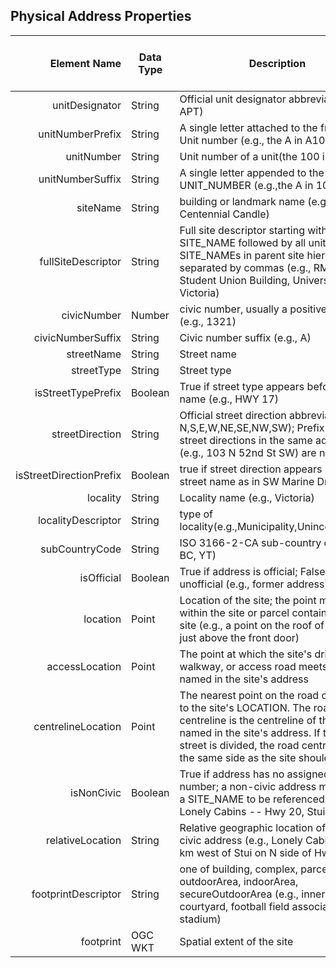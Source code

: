 
## Physical Address Properties


Element Name | Data Type |	Description | Required for Civic Address|Required for Non-civic address
---: | --- | --- | ---| ---
unitDesignator|String|Official unit designator abbreviation (e.g., APT)|No|No
unitNumberPrefix|String|A single letter attached to the front of a Unit number (e.g., the A in A100)|No|No
unitNumber|String|Unit number of a unit(the 100 in A100)|No|No
unitNumberSuffix|String|A single letter appended to the UNIT_NUMBER (e.g.,the A in 102)|No|No
siteName|String|building or landmark name (e.g., Centennial Candle)|yes|yes
fullSiteDescriptor|String|Full site descriptor starting with unit and SITE_NAME followed by all units and SITE_NAMEs in parent site hierarchy separated by commas (e.g., RM 104, Student Union Building, University of Victoria)|No|No
civicNumber|Number| civic number, usually a positive integer (e.g., 1321)|Yes|No
civicNumberSuffix|String|Civic number suffix (e.g., A)|No|No
streetName|String|Street name|Yes|No
streetType|String|Street type|No|No
isStreetTypePrefix|Boolean| True if street type appears before street name (e.g., HWY 17)|No|No
streetDirection|String|Official street direction abbreviation (e.g., N,S,E,W,NE,SE,NW,SW); Prefix and suffix street directions in the same address (e.g., 103 N 52nd St SW) are not allowed|No|No
isStreetDirectionPrefix|Boolean|true if street direction appears before street name as in SW Marine Dr|No|No
locality|String|Locality name (e.g., Victoria)|Yes|Yes
localityDescriptor|String|type of locality(e.g.,Municipality,Unincorporated)|Yes|Yes
subCountryCode|String|ISO 3166-2-CA sub-country code (e.g., BC, YT)|Yes|Yes
isOfficial|Boolean|True if address is official; False if unofficial (e.g., former address)|Yes|Yes
location|Point|Location of the site; the point must lie within the site or parcel containing the site (e.g., a point on the roof of a house just above the front door)
accessLocation|Point|The point at which the site's driveway, walkway, or access road meets the street named in the site's address
centrelineLocation|Point|The nearest point on the road centreline to the site's LOCATION. The road centreline is the centreline of the street named in the site's address. If the named street is divided, the road centreline on the same side as the site should be used.
isNonCivic|Boolean|True if address has no assigned civic number; a non-civic address must have a SITE_NAME to be referenced (e.g., Lonely Cabins -- Hwy 20, Stui, BC)|Yes|Yes
relativeLocation|String|Relative geographic location of a non-civic address (e.g., Lonely Cabins - 43 km west of Stui on N side of Hwy 20)|No|Yes	
footprintDescriptor|String| one of building, complex, parcel, outdoorArea, indoorArea, secureOutdoorArea (e.g., inner courtyard, football field associated with a stadium)|No|No
footprint|OGC WKT|Spatial extent of the site|No|No
